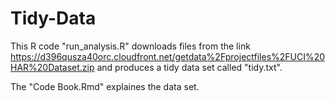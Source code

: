 # Tidy-Data
This R code "run_analysis.R" downloads files from the link https://d396qusza40orc.cloudfront.net/getdata%2Fprojectfiles%2FUCI%20HAR%20Dataset.zip and produces a tidy data set called "tidy.txt".

The "Code Book.Rmd" explaines the data set. 
